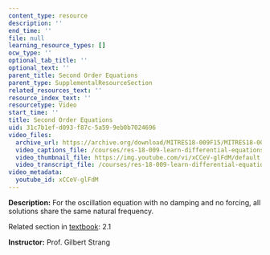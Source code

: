 ```yaml
---
content_type: resource
description: ''
end_time: ''
file: null
learning_resource_types: []
ocw_type: ''
optional_tab_title: ''
optional_text: ''
parent_title: Second Order Equations
parent_type: SupplementalResourceSection
related_resources_text: ''
resource_index_text: ''
resourcetype: Video
start_time: ''
title: Second Order Equations
uid: 31c7b1ef-d093-f87c-5a59-9eb0b7024696
video_files:
  archive_url: https://archive.org/download/MITRES18-009F15/MITRES18-009F15_2_1_Second_Order_Equations_300k.mp4
  video_captions_file: /courses/res-18-009-learn-differential-equations-up-close-with-gilbert-strang-and-cleve-moler-fall-2015/fc3532baeb86515dade009dead62b99a_xCCeV-glFdM.vtt
  video_thumbnail_file: https://img.youtube.com/vi/xCCeV-glFdM/default.jpg
  video_transcript_file: /courses/res-18-009-learn-differential-equations-up-close-with-gilbert-strang-and-cleve-moler-fall-2015/31630ba33ed3d4ae9d21a842a7b0d305_xCCeV-glFdM.pdf
video_metadata:
  youtube_id: xCCeV-glFdM
---
```


**Description:** For the oscillation equation with no damping and no forcing, all solutions share the same natural frequency.

Related section in [textbook](http://www-math.mit.edu/~gs/dela/): 2.1

**Instructor:** Prof. Gilbert Strang

